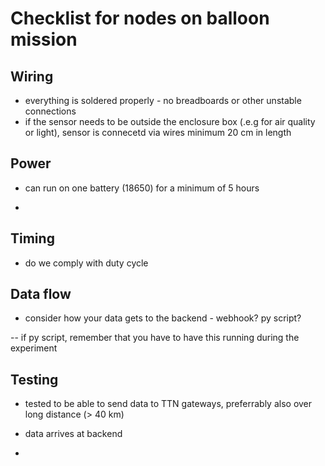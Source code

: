 # Checklist for nodes on balloon mission


## Wiring

- everything is soldered properly - no breadboards or other unstable connections 
- if the sensor needs to be outside the enclosure box (.e.g for air quality or light), sensor is connecetd via wires minimum 20 cm in length

## Power

- can run on one battery (18650) for a minimum of 5 hours

- 
## Timing

- do we comply with duty cycle

## Data flow

- consider how your data gets to the backend - webhook? py script?

-- if py script, remember that you have to have this running during the experiment

## Testing

- tested to be able to send data to TTN gateways, preferrably also over long distance (> 40 km)

- data arrives at backend 

- 
